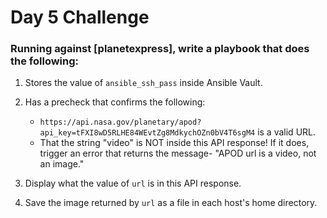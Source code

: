 # Day 5 Challenge

### Running against [planetexpress], write a playbook that does the following:

1. Stores the value of `ansible_ssh_pass` inside Ansible Vault.

0. Has a precheck that confirms the following:
   - `https://api.nasa.gov/planetary/apod?api_key=tFXI8wD5RLHE84WEvtZg8MdkychOZn0bV4T6sgM4` is a valid URL.
   - That the string "video" is NOT inside this API response! If it does, trigger an error that returns the message- "APOD url is a video, not an image."

0. Display what the value of `url` is in this API response.

0. Save the image returned by `url` as a file in each host's home directory.
